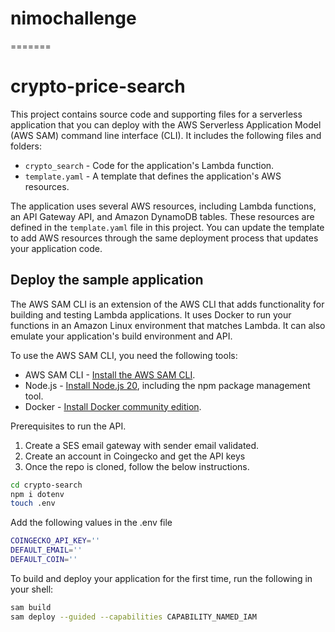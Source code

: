 
# nimochallenge
=======
# crypto-price-search

This project contains source code and supporting files for a serverless application that you can deploy with the AWS Serverless Application Model (AWS SAM) command line interface (CLI). It includes the following files and folders:

- `crypto_search` - Code for the application's Lambda function.
- `template.yaml` - A template that defines the application's AWS resources.

The application uses several AWS resources, including Lambda functions, an API Gateway API, and Amazon DynamoDB tables. These resources are defined in the `template.yaml` file in this project. You can update the template to add AWS resources through the same deployment process that updates your application code.


## Deploy the sample application

The AWS SAM CLI is an extension of the AWS CLI that adds functionality for building and testing Lambda applications. It uses Docker to run your functions in an Amazon Linux environment that matches Lambda. It can also emulate your application's build environment and API.

To use the AWS SAM CLI, you need the following tools:

* AWS SAM CLI - [Install the AWS SAM CLI](https://docs.aws.amazon.com/serverless-application-model/latest/developerguide/serverless-sam-cli-install.html).
* Node.js - [Install Node.js 20](https://nodejs.org/en/), including the npm package management tool.
* Docker - [Install Docker community edition](https://hub.docker.com/search/?type=edition&offering=community).

Prerequisites to run the API. 

1. Create a SES email gateway with sender email validated. 
2. Create an account in Coingecko and get the API keys
3. Once the repo is cloned, follow the below instructions.

```bash
cd crypto-search
npm i dotenv
touch .env
```

Add the following values in the .env file

```bash
COINGECKO_API_KEY=''
DEFAULT_EMAIL=''
DEFAULT_COIN=''
```

To build and deploy your application for the first time, run the following in your shell:

```bash
sam build
sam deploy --guided --capabilities CAPABILITY_NAMED_IAM
```


